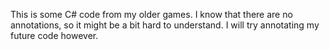 This is some C# code from my older games.
I know that there are no annotations, so it might be a bit hard to understand. I will try annotating my future code however.
